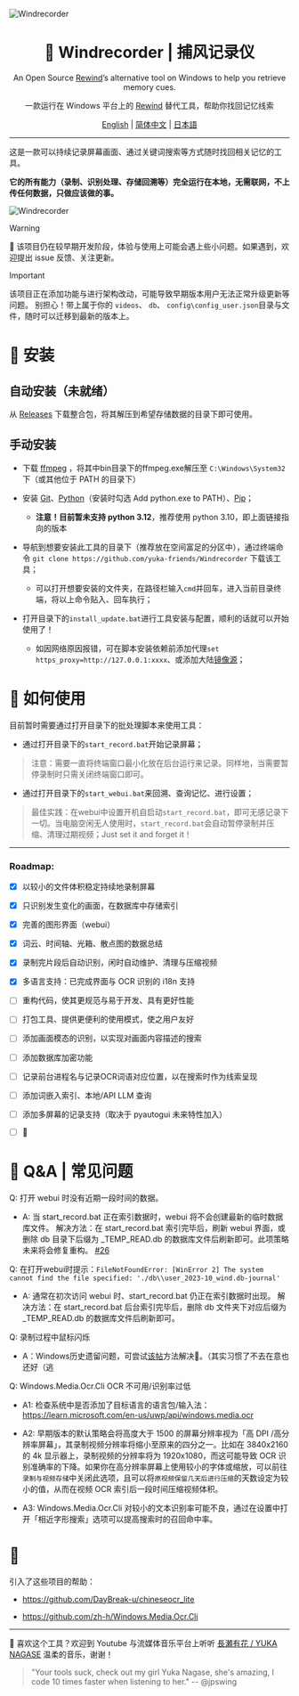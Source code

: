 ![Windrecorder](https://github.com/yuka-friends/Windrecorder/blob/main/__assets__/product-header-cn.jpg)
<h1 align="center"> 🦝 Windrecorder | 捕风记录仪</h1>
<p align="center"> An Open Source <a href="https://www.rewind.ai/">Rewind</a>’s alternative tool on Windows to help you retrieve memory cues.</p>
<p align="center">一款运行在 Windows 平台上的 <a href="https://www.rewind.ai/">Rewind</a> 替代工具，帮助你找回记忆线索</p>

<p align="center"> <a href="https://github.com/yuka-friends/Windrecorder/blob/main/__assets__/README-en.md">English</a>  | <a href="https://github.com/yuka-friends/Windrecorder/blob/main/README.md">简体中文</a> | <a href="https://github.com/yuka-friends/Windrecorder/blob/main/__assets__/README-ja.md">日本語</a> </p>

---

这是一款可以持续记录屏幕画面、通过关键词搜索等方式随时找回相关记忆的工具。

**它的所有能力（录制、识别处理、存储回溯等）完全运行在本地，无需联网，不上传任何数据，只做应该做的事。**

![Windrecorder](https://github.com/yuka-friends/Windrecorder/blob/main/__assets__/product-preview-cn.jpg)

> [!WARNING]
> 🤯 该项目仍在较早期开发阶段，体验与使用上可能会遇上些小问题。如果遇到，欢迎提出 issue 反馈、关注更新。

> [!IMPORTANT]  
> 该项目正在添加功能与进行架构改动，可能导致早期版本用户无法正常升级更新等问题。
> 别担心！带上属于你的 `videos`、 `db`、 `config\config_user.json`目录与文件，随时可以迁移到最新的版本上。

# 🦝 安装

## 自动安装（未就绪）

从 [Releases](https://github.com/yuka-friends/Windrecorder/releases) 下载整合包，将其解压到希望存储数据的目录下即可使用。


## 手动安装

- 下载 [ffmpeg](https://www.gyan.dev/ffmpeg/builds/ffmpeg-release-essentials.zip) ，将其中bin目录下的ffmpeg.exe解压至 `C:\Windows\System32` 下（或其他位于 PATH 的目录下）

- 安装 [Git](https://git-scm.com/downloads)、[Python](https://www.python.org/ftp/python/3.10.11/python-3.10.11-amd64.exe)（安装时勾选 Add python.exe to PATH）、[Pip](https://pip.pypa.io/en/stable/installation/)；
    - **注意！目前暂未支持 python 3.12**，推荐使用 python 3.10，即上面链接指向的版本

- 导航到想要安装此工具的目录下（推荐放在空间富足的分区中），通过终端命令 `git clone https://github.com/yuka-friends/Windrecorder` 下载该工具；

    - 可以打开想要安装的文件夹，在路径栏输入`cmd`并回车，进入当前目录终端，将以上命令贴入、回车执行；

- 打开目录下的`install_update.bat`进行工具安装与配置，顺利的话就可以开始使用了！

    - 如因网络原因报错，可在脚本安装依赖前添加代理`set https_proxy=http://127.0.0.1:xxxx`、或添加大陆[镜像源](https://mirrors.tuna.tsinghua.edu.cn/help/pypi/)；


# 🦝 如何使用

目前暂时需要通过打开目录下的批处理脚本来使用工具：

- 通过打开目录下的`start_record.bat`开始记录屏幕；

> 注意：需要一直将终端窗口最小化放在后台运行来记录。同样地，当需要暂停录制时只需关闭终端窗口即可。

- 通过打开目录下的`start_webui.bat`来回溯、查询记忆、进行设置；

> 最佳实践：在webui中设置开机自启动`start_record.bat`，即可无感记录下一切。当电脑空闲无人使用时，`start_record.bat`会自动暂停录制并压缩、清理过期视频；Just set it and forget it！

---
### Roadmap:
- [x] 以较小的文件体积稳定持续地录制屏幕
- [x] 只识别发生变化的画面，在数据库中存储索引
- [x] 完善的图形界面（webui）
- [x] 词云、时间轴、光箱、散点图的数据总结
- [x] 录制完片段后自动识别，闲时自动维护、清理与压缩视频
- [x] 多语言支持：已完成界面与 OCR 识别的 i18n 支持
- [ ] 重构代码，使其更规范与易于开发、具有更好性能
- [ ] 打包工具、提供更便利的使用模式，使之用户友好
- [ ] 添加画面模态的识别，以实现对画面内容描述的搜索
- [ ] 添加数据库加密功能
- [ ] 记录前台进程名与记录OCR词语对应位置，以在搜索时作为线索呈现
- [ ] 添加词嵌入索引、本地/API LLM 查询
- [ ] 添加多屏幕的记录支持（取决于 pyautogui 未来特性加入）
- [ ] 🤔


# 🦝 Q&A | 常见问题
Q: 打开 webui 时没有近期一段时间的数据。

- A: 当 start_record.bat 正在索引数据时，webui 将不会创建最新的临时数据库文件。
解决方法：在 start_record.bat 索引完毕后，刷新 webui 界面，或删除 db 目录下后缀为 _TEMP_READ.db 的数据库文件后刷新即可。此项策略未来将会修复重构。 [#26](https://github.com/yuka-friends/Windrecorder/issues/26)

Q: 在打开webui时提示：`FileNotFoundError: [WinError 2] The system cannot find the file specified: './db\\user_2023-10_wind.db-journal'`

- A: 通常在初次访问 webui 时、start_record.bat 仍正在索引数据时出现。
解决方法：在 start_record.bat 后台索引完毕后，删除 db 文件夹下对应后缀为 _TEMP_READ.db 的数据库文件后刷新即可。

Q: 录制过程中鼠标闪烁

- A：Windows历史遗留问题，可尝试[该帖](https://stackoverflow.com/questions/34023630/how-to-avoid-mouse-pointer-flicker-when-capture-a-window-by-ffmpeg)方法解决🤔。（其实习惯了不去在意也还好（逃

Q: Windows.Media.Ocr.Cli OCR 不可用/识别率过低

- A1: 检查系统中是否添加了目标语言的语言包/输入法：https://learn.microsoft.com/en-us/uwp/api/windows.media.ocr

- A2: 早期版本的默认策略会将高度大于 1500 的屏幕分辨率视为「高 DPI /高分辨率屏幕」，其录制视频分辨率将缩小至原来的四分之一。比如在 3840x2160 的 4k 显示器上，录制视频的分辨率将为 1920x1080，而这可能导致 OCR 识别准确率的下降。如果你在高分辨率屏幕上使用较小的字体或缩放，可以前往`录制与视频存储`中关闭此选项，且可以将`原视频保留几天后进行压缩`的天数设定为较小的值，从而在视频 OCR 索引后一段时间压缩视频体积。

- A3: Windows.Media.Ocr.Cli 对较小的文本识别率可能不良，通过在设置中打开「相近字形搜索」选项可以提高搜索时的召回命中率。

# 🧡
引入了这些项目的帮助：

- https://github.com/DayBreak-u/chineseocr_lite

- https://github.com/zh-h/Windows.Media.Ocr.Cli


---

🧡 喜欢这个工具？欢迎到 Youtube 与流媒体音乐平台上听听 [長瀬有花 / YUKA NAGASE](https://www.youtube.com/channel/UCf-PcSHzYAtfcoiBr5C9DZA) 温柔的音乐，谢谢！

> "Your tools suck, check out my girl Yuka Nagase, she's amazing, I code 10 times faster when listening to her." -- @jpswing